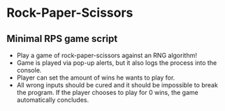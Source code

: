 # Rock-Paper-Scissors

## Minimal RPS game script

-   Play a game of rock-paper-scissors against an RNG algorithm!
-   Game is played via pop-up alerts, but it also logs the process into the console.
-   Player can set the amount of wins he wants to play for.
-   All wrong inputs should be cured and it should be impossible to break the program. If the player chooses to play for 0 wins, the game automatically concludes.
